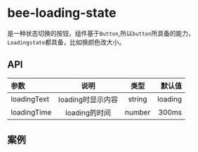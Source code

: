 # bee-loading-state

是一种状态切换的按钮，组件基于`Button`,所以`button`所具备的能力，`Loadingstate`都具备，比如换颜色改大小。


## API

|参数|说明|类型|默认值|
|:--|:---:|:--:|---:|
|loadingText|loading时显示内容|string|loading|
|loadingTime|loading的时间|number|300ms|


## 案例